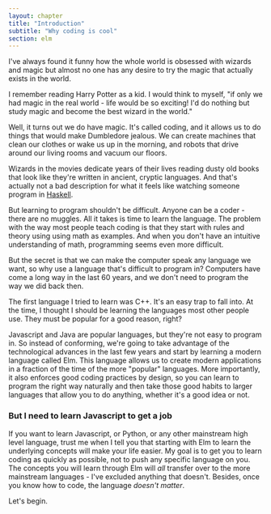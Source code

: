 ```yaml
---
layout: chapter
title: "Introduction"
subtitle: "Why coding is cool"
section: elm
---
```


I've always found it funny how the whole world is obsessed with wizards and magic but almost no one has any desire to try the magic that actually exists in the world.

I remember reading Harry Potter as a kid. I would think to myself, "if only we had magic in the real world - life would be so exciting! I'd do nothing but study magic and become the best wizard in the world."

Well, it turns out we do have magic. It's called coding, and it allows us to do things that would make Dumbledore jealous. We can create machines that clean our clothes or wake us up in the morning, and robots that drive around our living rooms and vacuum our floors.

Wizards in the movies dedicate years of their lives reading dusty old books that look like they're written in ancient, cryptic languages. And that's actually not a bad description for what it feels like watching someone program in [Haskell](https://www.haskell.org/).

But learning to program shouldn't be difficult. Anyone can be a coder - there are no muggles. All it takes is time to learn the language. The problem with the way most people teach coding is that they start with rules and theory using using math as examples. And when you don't have an intuitive understanding of math, programming seems even more difficult.

But the secret is that we can make the computer speak any language we want, so why use a language that's difficult to program in? Computers have come a long way in the last 60 years, and we don't need to program the way we did back then.

The first language I tried to learn was C++. It's an easy trap to fall into. At the time, I thought I should be learning the languages most other people use. They must be popular for a good reason, right?

Javascript and Java are popular languages, but they're not easy to program in. So instead of conforming, we're going to take advantage of the technological advances in the last few years and start by learning a modern language called Elm. This language allows us to create modern applications in a fraction of the time of the more "popular" languages. More importantly, it also enforces good coding practices by design, so you can learn to program the right way naturally and then take those good habits to larger languages that allow you to do anything, whether it's a good idea or not.

### But I need to learn Javascript to get a job

If you want to learn Javascript, or Python, or any other mainstream high level language, trust me when I tell you that starting with Elm to learn the underlying concepts will make your life easier. My goal is to get you to learn coding as quickly as possible, not to push any specific language on you. The concepts you will learn through Elm will *all* transfer over to the more mainstream languages - I've excluded anything that doesn't. Besides, once you know how to code, the language *doesn't matter*.

Let's begin.
